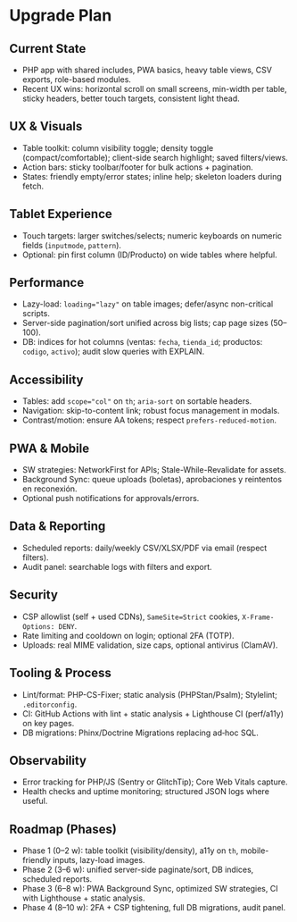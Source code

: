 # Upgrade Plan

## Current State
- PHP app with shared includes, PWA basics, heavy table views, CSV exports, role-based modules.
- Recent UX wins: horizontal scroll on small screens, min-width per table, sticky headers, better touch targets, consistent light thead.

## UX & Visuals
- Table toolkit: column visibility toggle; density toggle (compact/comfortable); client-side search highlight; saved filters/views.
- Action bars: sticky toolbar/footer for bulk actions + pagination.
- States: friendly empty/error states; inline help; skeleton loaders during fetch.

## Tablet Experience
- Touch targets: larger switches/selects; numeric keyboards on numeric fields (`inputmode`, `pattern`).
- Optional: pin first column (ID/Producto) on wide tables where helpful.

## Performance
- Lazy-load: `loading="lazy"` on table images; defer/async non-critical scripts.
- Server-side pagination/sort unified across big lists; cap page sizes (50–100).
- DB: indices for hot columns (ventas: `fecha`, `tienda_id`; productos: `codigo`, `activo`); audit slow queries with EXPLAIN.

## Accessibility
- Tables: add `scope="col"` on `th`; `aria-sort` on sortable headers.
- Navigation: skip-to-content link; robust focus management in modals.
- Contrast/motion: ensure AA tokens; respect `prefers-reduced-motion`.

## PWA & Mobile
- SW strategies: NetworkFirst for APIs; Stale-While-Revalidate for assets.
- Background Sync: queue uploads (boletas), aprobaciones y reintentos en reconexión.
- Optional push notifications for approvals/errors.

## Data & Reporting
- Scheduled reports: daily/weekly CSV/XLSX/PDF via email (respect filters).
- Audit panel: searchable logs with filters and export.

## Security
- CSP allowlist (self + used CDNs), `SameSite=Strict` cookies, `X-Frame-Options: DENY`.
- Rate limiting and cooldown on login; optional 2FA (TOTP).
- Uploads: real MIME validation, size caps, optional antivirus (ClamAV).

## Tooling & Process
- Lint/format: PHP-CS-Fixer; static analysis (PHPStan/Psalm); Stylelint; `.editorconfig`.
- CI: GitHub Actions with lint + static analysis + Lighthouse CI (perf/a11y) on key pages.
- DB migrations: Phinx/Doctrine Migrations replacing ad‑hoc SQL.

## Observability
- Error tracking for PHP/JS (Sentry or GlitchTip); Core Web Vitals capture.
- Health checks and uptime monitoring; structured JSON logs where useful.

## Roadmap (Phases)
- Phase 1 (0–2 w): table toolkit (visibility/density), a11y on `th`, mobile-friendly inputs, lazy-load images.
- Phase 2 (3–6 w): unified server-side paginate/sort, DB indices, scheduled reports.
- Phase 3 (6–8 w): PWA Background Sync, optimized SW strategies, CI with Lighthouse + static analysis.
- Phase 4 (8–10 w): 2FA + CSP tightening, full DB migrations, audit panel.
